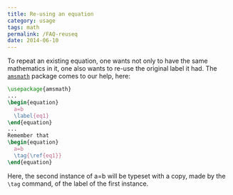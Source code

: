 ```yaml
---
title: Re-using an equation
category: usage
tags: math
permalink: /FAQ-reuseq
date: 2014-06-10
---
```


To repeat an existing equation, one wants not only to have the same
mathematics in it, one also wants to re-use the original label it had.
The [`amsmath`](https://ctan.org/pkg/amsmath) package comes to our help, here:
```latex
\usepackage{amsmath}
...
\begin{equation}
  a=b
  \label{eq1}
\end{equation}
...
Remember that
\begin{equation}
  a=b
  \tag{\ref{eq1}}
\end{equation}
```
Here, the second instance of a=b will be
typeset with a copy, made by the `\tag` command, of the label of the
first instance.

